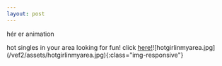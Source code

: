 ```yaml
---
layout: post
---
```


hér er animation

<div class="animationkassi">hot singles in your area looking for fun! click <a href="https://youtu.be/dQw4w9WgXcQ?t=42">here!</a>![hotgirlinmyarea.jpg](/vef2/assets/hotgirlinmyarea.jpg){:class="img-responsive"}</div>